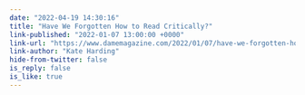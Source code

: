 ```yaml
---
date: "2022-04-19 14:30:16"
title: "Have We Forgotten How to Read Critically?"
link-published: "2022-01-07 13:00:00 +0000"
link-url: "https://www.damemagazine.com/2022/01/07/have-we-forgotten-how-to-read-critically/"
link-author: "Kate Harding"
hide-from-twitter: false
is_reply: false
is_like: true
---
```


